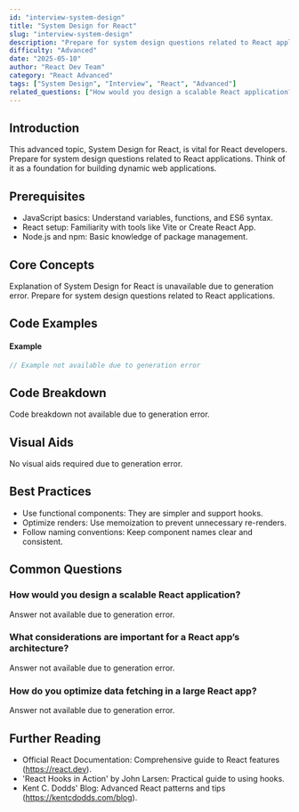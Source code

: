 ```yaml
---
id: "interview-system-design"
title: "System Design for React"
slug: "interview-system-design"
description: "Prepare for system design questions related to React applications."
difficulty: "Advanced"
date: "2025-05-10"
author: "React Dev Team"
category: "React Advanced"
tags: ["System Design", "Interview", "React", "Advanced"]
related_questions: ["How would you design a scalable React application?", "What considerations are important for a React app\u2019s architecture?", "How do you optimize data fetching in a large React app?"]
---
```


## Introduction

This advanced topic, System Design for React, is vital for React developers. Prepare for system design questions related to React applications. Think of it as a foundation for building dynamic web applications.

## Prerequisites

- JavaScript basics: Understand variables, functions, and ES6 syntax.
- React setup: Familiarity with tools like Vite or Create React App.
- Node.js and npm: Basic knowledge of package management.

## Core Concepts

Explanation of System Design for React is unavailable due to generation error. Prepare for system design questions related to React applications.

## Code Examples

#### Example
```jsx
// Example not available due to generation error
```

## Code Breakdown

Code breakdown not available due to generation error.

## Visual Aids

No visual aids required due to generation error.

## Best Practices

- Use functional components: They are simpler and support hooks.
- Optimize renders: Use memoization to prevent unnecessary re-renders.
- Follow naming conventions: Keep component names clear and consistent.

## Common Questions

### How would you design a scalable React application?

Answer not available due to generation error.

### What considerations are important for a React app’s architecture?

Answer not available due to generation error.

### How do you optimize data fetching in a large React app?

Answer not available due to generation error.

## Further Reading

- Official React Documentation: Comprehensive guide to React features (https://react.dev).
- 'React Hooks in Action' by John Larsen: Practical guide to using hooks.
- Kent C. Dodds' Blog: Advanced React patterns and tips (https://kentcdodds.com/blog).
